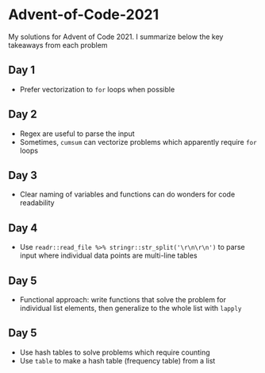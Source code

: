 # Advent-of-Code-2021
My solutions for Advent of Code 2021. I summarize below the key takeaways from each problem

## Day 1
* Prefer vectorization to `for` loops when possible

## Day 2
* Regex are useful to parse the input
* Sometimes, `cumsum` can vectorize problems which apparently require `for` loops

## Day 3
* Clear naming of variables and functions can do wonders for code readability 

## Day 4
* Use `readr::read_file %>% stringr::str_split('\r\n\r\n')` to parse input where individual data points are multi-line tables

## Day 5
* Functional approach: write functions that solve the problem for individual list elements, then generalize to the whole list with `lapply`

## Day 5
* Use hash tables to solve problems which require counting
* Use `table` to make a hash table (frequency table) from a list
